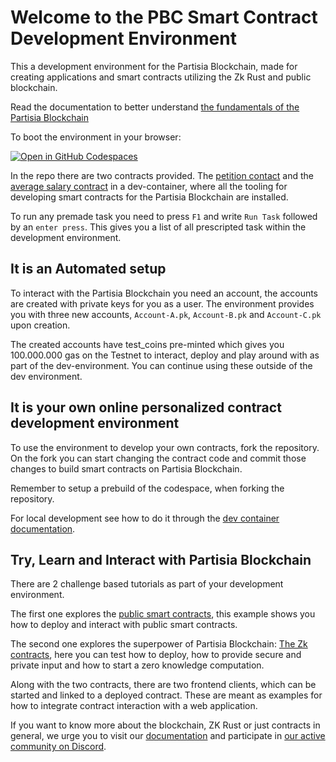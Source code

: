 # Welcome to the PBC Smart Contract Development Environment

This a development environment for the Partisia Blockchain, made for creating applications and smart
contracts utilizing the Zk Rust and public blockchain.

Read the documentation to better understand
[the fundamentals of the Partisia Blockchain](https://partisiablockchain.gitlab.io/documentation/pbc-fundamentals/introduction-to-the-fundamentals.html)

To boot the environment in your browser:

[![Open in GitHub Codespaces](https://github.com/codespaces/badge.svg)](https://codespaces.new/JensScheel/web-ide/tree/main)

In the repo there are two contracts provided.
The [petition contact](https://gitlab.com/partisiablockchain/language/example-contracts/-/tree/main/petition?ref_type=heads)
and
the [average salary contract](https://gitlab.com/partisiablockchain/language/example-contracts/-/tree/main/zk-average-salary?ref_type=heads)
in a dev-container, where all the tooling for developing smart contracts for the Partisia Blockchain are installed.

To run any premade task you need to press `F1` and write `Run Task` followed by an `enter press`. This gives you a list
of
all prescripted task within the development environment.

## It is an Automated setup

To interact with the Partisia Blockchain you need an account, the accounts are created with private keys for you as a user.
The environment provides you with three new accounts,
`Account-A.pk`, `Account-B.pk` and `Account-C.pk` upon creation.

The created accounts have test_coins pre-minted which gives you 100.000.000 gas on the Testnet to interact, deploy and
play around with as part of the dev-environment. You can continue using these outside of the dev environment.

## It is your own online personalized contract development environment

To use the environment to develop your own contracts, fork the repository.
On the fork you can start changing the contract code and commit those changes to
build smart contracts on Partisia Blockchain. 

Remember to setup a prebuild of the codespace, when forking the repository. 

For local development see how to do it through
the [dev container documentation](https://code.visualstudio.com/docs/devcontainers/containers).

## Try, Learn and Interact with Partisia Blockchain

There are 2 challenge based tutorials as part of your development environment.

The first one explores the [public smart contracts](tutorial/public-contract-example.md),
this example shows you how to deploy and interact with public smart contracts.

The second one explores the superpower of Partisia Blockchain: [The Zk contracts](tutorial/zk-contract-example.md), here
you can test how to deploy,
how to provide secure and private input and how to start a zero knowledge computation.

Along with the two contracts, there are two frontend clients, which can be started and linked to a deployed
contract. These are meant as examples for how to integrate contract interaction with a web application.

If you want to know more about the blockchain, ZK Rust or just contracts in general,
we urge you to visit our [documentation](https://partisiablockchain.gitlab.io/documentation/) and participate in [our active community on Discord](https://partisiablockchain.gitlab.io/documentation/get-support-from-pbc-community.html).